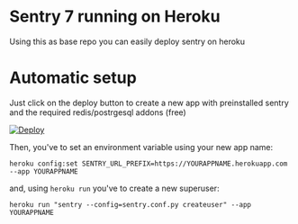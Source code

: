 Sentry 7 running on Heroku
========================

Using this as base repo you can easily deploy sentry on heroku

# Automatic setup

Just click on the deploy button to create a new app with preinstalled sentry and the required redis/postrgesql addons (free)

[![Deploy](https://www.herokucdn.com/deploy/button.svg)](https://heroku.com/deploy?template=https://github.com/alex88/sentry-heroku)

Then, you've to set an environment variable using your new app name:

```
heroku config:set SENTRY_URL_PREFIX=https://YOURAPPNAME.herokuapp.com --app YOURAPPNAME
```

and, using `heroku run` you've to create a new superuser:

```
heroku run "sentry --config=sentry.conf.py createuser" --app YOURAPPNAME
```